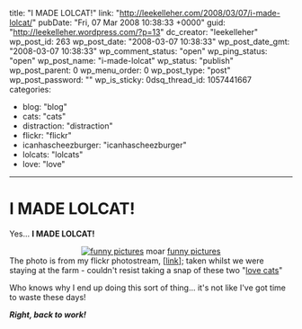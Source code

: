 title: "I MADE LOLCAT!"
link: "http://leekelleher.com/2008/03/07/i-made-lolcat/"
pubDate: "Fri, 07 Mar 2008 10:38:33 +0000"
guid: "http://leekelleher.wordpress.com/?p=13"
dc_creator: "leekelleher"
wp_post_id: 263
wp_post_date: "2008-03-07 10:38:33"
wp_post_date_gmt: "2008-03-07 10:38:33"
wp_comment_status: "open"
wp_ping_status: "open"
wp_post_name: "i-made-lolcat"
wp_status: "publish"
wp_post_parent: 0
wp_menu_order: 0
wp_post_type: "post"
wp_post_password: ""
wp_is_sticky: 0dsq_thread_id: 1057441667
categories:
  - blog: "blog"
  - cats: "cats"
  - distraction: "distraction"
  - flickr: "flickr"
  - icanhascheezburger: "icanhascheezburger"
  - lolcats: "lolcats"
  - love: "love"

---

# I MADE LOLCAT!

Yes... <b>I MADE LOLCAT!</b>
<div style="text-align:center;"><a href="http://mine.icanhascheezburger.com/view.aspx?ciid=717299"><img src="http://images.icanhascheezburger.com/completestore/2008/3/7/wertehluvk128493582662968750.jpg" alt="funny pictures" /></a>
moar <a href="http://icanhascheezburger.com/">funny pictures</a></div>
The photo is from my flickr photostream, [<a href="http://www.flickr.com/photos/leekelleher/1447683047/">link</a>]; taken whilst we were staying at the farm - couldn't resist taking a snap of these two "<a href="http://en.wikipedia.org/wiki/The_Lovecats">love cats</a>"

Who knows why I end up doing this sort of thing... it's not like I've got time to waste these days!

<i><b>Right, back to work! </b></i>